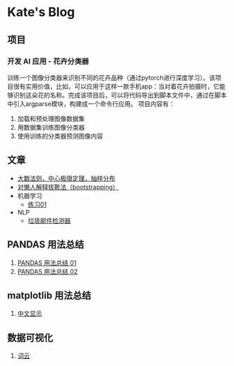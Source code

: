 # Kate's Blog
## 项目
### 开发 AI 应用 - 花卉分类器
训练一个图像分类器来识别不同的花卉品种（通过pytorch进行深度学习）。该项目很有实用价值，比如，可以应用于这样一款手机app：当对着花卉拍摄时，它能够识别这朵花的名称。完成该项目后，可以将代码导出到脚本文件中，通过在脚本中引入argparse模块，构建成一个命令行应用。
项目内容有：
1. 加载和预处理图像数据集
2. 用数据集训练图像分类器
3. 使用训练的分类器预测图像内容

## 文章
- [大数法则，中心极限定理，抽样分布](https://nbviewer.jupyter.org/github/DeepSai/DeepSai.github.io/blob/master/three-concept.ipynb)
- [对懒人解释拔靴法（bootstrapping）](https://github.com/DeepSai/DeepSai.github.io/blob/master/explaining-to-laypeople-why-bootstrapping-works.md)
- 机器学习
	- [练习01](https://nbviewer.jupyter.org/github/DeepSai/DeepSai.github.io/blob/master/machine-learning/hw01/ex01.ipynb)
- NLP
	- [垃圾邮件检测器](https://deepsai.github.io/nlp/spam-detector.html)

## PANDAS 用法总结
1. [PANDAS 用法总结 01](https://deepsai.github.io/pandas/pandas_usage_01.html)
2. [PANDAS 用法总结 02](https://deepsai.github.io/pandas/pandas_usage_02.html)

## matplotlib 用法总结
1. [中文显示](https://deepsai.github.io/matplotlib/chinese_problem.html)

## 数据可视化
1. [词云](https://deepsai.github.io/data-visualization/word-cloud.html)

